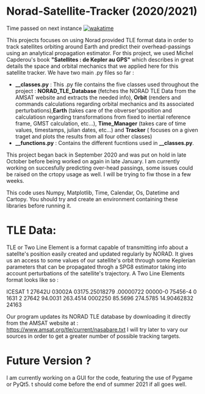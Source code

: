 # Norad-Satellite-Tracker (2020/2021)

Time passed on next instance [![wakatime](https://wakatime.com/badge/github/EnguerranVidal/PySatTracker.svg)](https://wakatime.com/badge/github/EnguerranVidal/PySatTracker)

 This projects focuses on using Norad provided TLE format data in order to track satellites orbiting around Earth and predict their overhead-passings using an analytical propagation estimator. For this project, we used Michel Capderou's book **"Satellites : de Kepler au GPS"** which describes in great details the space and orbital mechanics that we applied here for this satellite tracker.
 We have two main .py files so far :
 - **__classes.py** : This .py file contains the five classes used throughout the project : **NORAD_TLE_Database** (fetches the NORAD TLE Data from the AMSAT website and extracts the needed info), **Orbit** (renders and commands calculations regarding orbital mechanics and its associated perturbations),**Earth** (takes care of the obverser'sposition and calculatiosn regarding transformations from fixed to inertial reference frame, GMST calculation, etc...), **Time_Manager** (takes care of time values, timestamps, julian dates, etc...) and **Tracker** ( focuses on a given traget and plots the results from all four other classes)
 - **__functions.py** : Contains the different fucntions used in **__classes.py**.
 
 This project began back in September 2020 and was put on hold in late October before being worked on again in late January. I am currently working on succesfully predicting over-head passings, some issues could be raised on the crtopy usage as well. I will be trying to fiw those in a few weeks.
 
 This code uses Numpy, Matplotlib, Time, Calendar, Os, Datetime and Cartopy. You should try and create an environment containing these libraries before running it.
 
 # TLE Data:
 
 TLE or Two Line Element is a format capable of transmitting info about a satellte's position easily created and updated regularly by NORAD. It gives us an access to some values of our satellite's orbit through some Keplerian parameters that can be propagated throgh a SPG8 estimator taking into account perturbations of the satellite's trajectory.
 A Two Line Elements format looks like so :
 
ICESAT
1 27642U 03002A   03175.25018279  .00000722  00000-0  75456-4 0  1631
2 27642  94.0031 263.4514 0002250  85.5696 274.5785 14.90462832 24163

Our program updates its NORAD TLE database by downloading it directly from the AMSAT website at : https://www.amsat.org/tle/current/nasabare.txt
I will try later to vary our sources in order to get a greater number of possible tracking targets.

# Future Version ?
 I am currently working on a GUI for the code, featuring the use of Pygame or PyQt5. t should come before the end of summer 2021 if all goes well.
